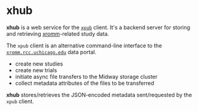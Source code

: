 # xhub

**xhub** is a web service for the [`xpub`](https://github.com/rcc-uchicago/xpub) client.  It's a backend server for storing and retrieving [xromm]()-related study data.

The `xpub` client is an alternative command-line interface to the [`xromm.rcc.uchicago.edu`](http://xromm.rcc.uchicago.edu/) data portal.

* create new studies
* create new trials
* initiate async file transfers to the Midway storage cluster
* collect metadata attributes of the files to be transferred

**xhub** stores/retrieves the JSON-encoded metadata sent/requested by the `xpub`
client.

